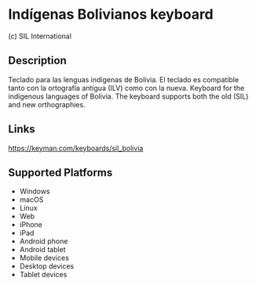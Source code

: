 Indígenas Bolivianos keyboard
==============

(c) SIL International

Description
-----------
Teclado para las lenguas indígenas de Bolivia. El teclado es compatible tanto con la ortografía antigua (ILV) como con la nueva. 
Keyboard for the indigenous languages of Bolivia. The keyboard supports both the old (SIL) and new orthographies.

Links
-----
https://keyman.com/keyboards/sil_bolivia

Supported Platforms
-------------------
 * Windows
 * macOS
 * Linux
 * Web
 * iPhone
 * iPad
 * Android phone
 * Android tablet
 * Mobile devices
 * Desktop devices
 * Tablet devices

